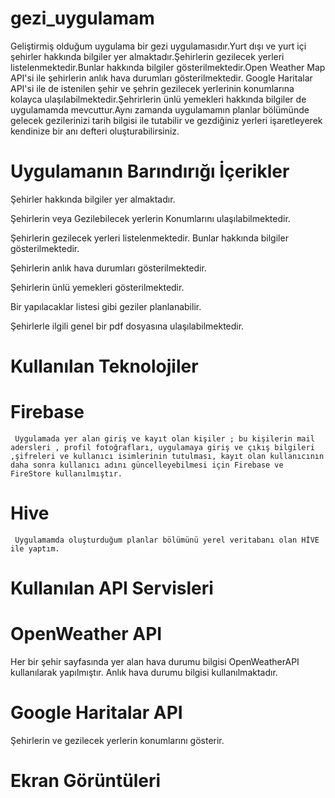 # gezi_uygulamam

Geliştirmiş olduğum uygulama bir gezi uygulamasıdır.Yurt dışı ve yurt içi şehirler hakkında bilgiler yer almaktadır.Şehirlerin gezilecek yerleri listelenmektedir.Bunlar hakkında bilgiler gösterilmektedir.Open Weather Map API'si ile şehirlerin anlık hava durumları gösterilmektedir. Google Haritalar API'si ile de istenilen şehir ve şehrin gezilecek yerlerinin konumlarına kolayca ulaşılabilmektedir.Şehrirlerin ünlü yemekleri hakkında bilgiler de uygulamamda mevcuttur.Aynı zamanda uygulamamın planlar bölümünde gelecek gezilerinizi tarih bilgisi ile tutabilir ve gezdiğiniz yerleri işaretleyerek kendinize bir anı defteri oluşturabilirsiniz.

# Uygulamanın Barındırığı İçerikler

Şehirler hakkında bilgiler yer almaktadır.

Şehirlerin veya Gezilebilecek yerlerin Konumlarını ulaşılabilmektedir.

Şehirlerin gezilecek yerleri listelenmektedir. Bunlar hakkında bilgiler gösterilmektedir.

Şehirlerin anlık hava durumları gösterilmektedir.

Şehirlerin ünlü yemekleri gösterilmektedir.

Bir yapılacaklar listesi gibi geziler planlanabilir.

Şehirlerle ilgili genel bir pdf dosyasına ulaşılabilmektedir.

# Kullanılan Teknolojiler
 # Firebase
     Uygulamada yer alan giriş ve kayıt olan kişiler ; bu kişilerin mail adersleri , profil fotoğrafları, uygulamaya giriş ve çıkış bilgileri ,şifreleri ve kullanıcı isimlerinin tutulması, kayıt olan kullanıcının daha sonra kullanıcı adını güncelleyebilmesi için Firebase ve FireStore kullanılmıştır. 
 # Hive
     Uygulamamda oluşturduğum planlar bölümünü yerel veritabanı olan HİVE ile yaptım.	 
# Kullanılan API Servisleri
 # OpenWeather API
   Her bir şehir sayfasında yer alan hava durumu bilgisi OpenWeatherAPI kullanılarak yapılmıştır. Anlık hava durumu bilgisi kullanılmaktadır.
 # Google Haritalar API
   Şehirlerin ve gezilecek yerlerin konumlarını gösterir.
# Ekran Görüntüleri
